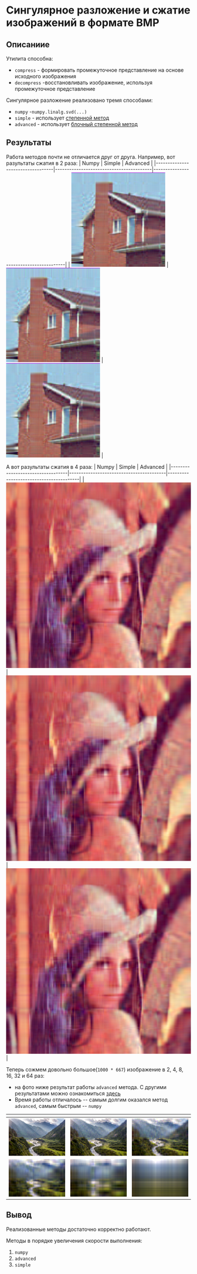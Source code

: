 # Сингулярное разложение и сжатие изображений в формате BMP

## Описаниие
Утилита способна:
- `compress` - формировать промежуточное представление на основе исходного изображения
- `decompress` -восстановливать изображение, используя промежуточное представление


Сингулярное разложение реализовано тремя способами: 
- `numpy` -`numpy.linalg.svd(...)`
- `simple` - использует [степенной метод](https://www.jeremykun.com/2016/05/16/singular-value-decomposition-part-2-theorem-proof-algorithm/)
- `advanced` - использует [блочный степенной метод](https://www.degruyter.com/document/doi/10.1515/jisys-2018-0034/html)
## Результаты

Работа методов почти не отличается друг от друга. Например, вот разультаты сжатия в 2 раза:
| Numpy                            | Simple                            | Advanced                         |
|----------------------------------|-----------------------------------------|----------------------------------------|
| ![example](img/2/example_numpy.bmp) | ![example](img/2/example_simple.bmp) | ![example](img/2/example_advanced.bmp) |

А вот разультаты сжатия в 4 раза:
| Numpy                            | Simple                          | Advanced                          |
|----------------------------------|-----------------------------------------|----------------------------------------|
| ![Lena](img/4/Lena_numpy.bmp) | ![Lena](img/4/Lena_simple.bmp) | ![Lena](img/4/Lena_advanced.bmp) |


Теперь сожмем довольно большое(`1000 * 667`) изображение в 2, 4, 8, 16, 32 и 64 раз:
- на фото ниже результат работы `advanced` метода. С другими результатами можно ознакомиться [здесь](img/deg)
- Время работы отличалось -- самым долгим оказался метод `advanced`, самым быстрым -- `numpy`


| <!-- -->      | <!-- -->        | <!-- -->      |
|:-------------:|:---------------:|:-------------:|
| ![mountains](img/deg/mountains_advanced_2.bmp) | ![mountains](img/deg/mountains_advanced_4.bmp) | ![mountains](img/deg/mountains_advanced_8.bmp) |
| ![mountains](img/deg/mountains_advanced_16.bmp) | ![mountains](img/deg/mountains_advanced_32.bmp) | ![mountains](img/deg/mountains_advanced_64.bmp) |

## Вывод

Реализованные методы достаточно корректно работают.

Методы в порядке увеличения скорости выполнения:
1. `numpy`
2. `advanced`
3. `simple`
